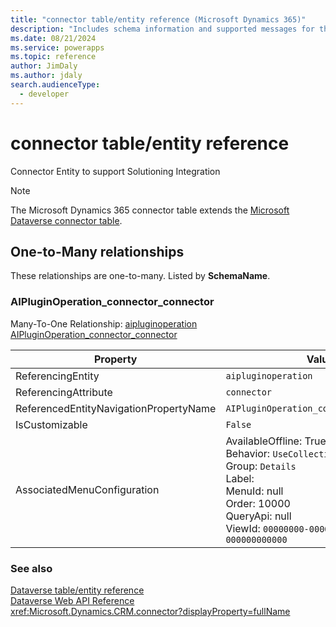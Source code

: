 ```yaml
---
title: "connector table/entity reference (Microsoft Dynamics 365)"
description: "Includes schema information and supported messages for the connector table/entity with Microsoft Dynamics 365."
ms.date: 08/21/2024
ms.service: powerapps
ms.topic: reference
author: JimDaly
ms.author: jdaly
search.audienceType: 
  - developer
---
```


# connector table/entity reference

Connector Entity to support Solutioning Integration

> [!NOTE]
> The Microsoft Dynamics 365 connector table extends the [Microsoft Dataverse connector table](/power-apps/developer/data-platform/reference/entities/connector).




## One-to-Many relationships

These relationships are one-to-many. Listed by **SchemaName**.

### <a name="BKMK_AIPluginOperation_connector_connector"></a> AIPluginOperation_connector_connector

Many-To-One Relationship: [aipluginoperation AIPluginOperation_connector_connector](aipluginoperation.md#BKMK_AIPluginOperation_connector_connector)

|Property|Value|
|---|---|
|ReferencingEntity|`aipluginoperation`|
|ReferencingAttribute|`connector`|
|ReferencedEntityNavigationPropertyName|`AIPluginOperation_connector_connector`|
|IsCustomizable|`False`|
|AssociatedMenuConfiguration|AvailableOffline: True<br />Behavior: `UseCollectionName`<br />Group: `Details`<br />Label: <br />MenuId: null<br />Order: 10000<br />QueryApi: null<br />ViewId: `00000000-0000-0000-0000-000000000000`|



### See also

[Dataverse table/entity reference](../about-entity-reference.md)  
[Dataverse Web API Reference](/power-apps/developer/data-platform/webapi/reference/about)   
<xref:Microsoft.Dynamics.CRM.connector?displayProperty=fullName>
